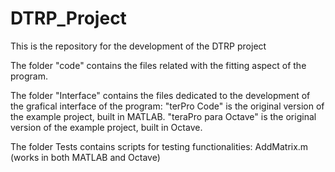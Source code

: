 # DTRP_Project
This is the repository for the development of the DTRP project

The folder "code" contains the files related with the fitting aspect of the program.

The folder "Interface" contains the files dedicated to the development of the grafical interface of the program:
  "terPro Code" is the original version of the example project, built in MATLAB.
  "teraPro para Octave" is the original version of the example project, built in Octave.

The folder Tests contains scripts for testing functionalities:
  AddMatrix.m (works in both MATLAB and Octave)
